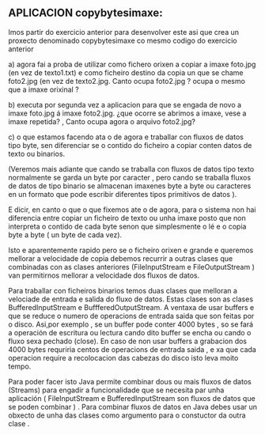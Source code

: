 ## APLICACION  copybytesimaxe:

Imos partir do exercicio anterior para desenvolver este asi que crea un proxecto denominado copybytesimaxe co mesmo codigo do exercicio anterior

a) agora fai a proba de utilizar como fichero orixen a copiar a imaxe foto.jpg (en vez de texto1.txt) e como ficheiro destino da copia un que se chame foto2.jpg (en vez de texto2.jpg.
Canto ocupa foto2.jpg ? ocupa o mesmo que a imaxe orixinal ?

b) executa por segunda vez a aplicacion para que se engada de novo a imaxe foto.jpg  á imaxe foto2.jpg. ¿que ocorre se abrimos a imaxe, vese a imaxe repetida? , Canto ocupa agora o arquivo foto2.jpg?

c) o que estamos facendo  ata o de agora  e traballar con fluxos de datos tipo byte, sen diferenciar se o contido do ficheiro a copiar conten
datos de texto ou binarios.

(Veremos mais adiante que cando se traballa con fluxos de datos tipo  texto normalmente se garda un byte por caracter , pero cando se traballa fluxos de datos de tipo binario se almacenan imaxenes byte a byte ou caracteres en un formato que pode  escribir diferentes tipos primitivos de datos ).

E dicir,  en canto o que o que fixemos ate o de agora, para o sistema non hai diferencia entre copiar un ficheiro de texto ou unha imaxe posto que non interpreta o contido de cada byte senon que simplesmente o lé e o copia byte a byte ( un byte de cada vez).


Isto e aparentemente rapido pero se o ficheiro orixen e grande  e queremos mellorar a velocidade de copia debemos recurrir a outras clases que combinadas con as clases anteriores  (FileInputStream e FileOutputStream ) van permitirnos mellorar a velocidade dos fluxos de datos.


Para traballar con ficheiros binarios  temos duas clases que melloran a velociade de entrada e salida do fluxo de datos.
Estas clases son as clases BufferedInputStream e BuffferedOutputStream.
A ventaxa de usar  buffers e que se reduce o numero de operacions de entrada saida que son feitas por o disco.
Asi,por exemplo , se un buffer pode conter 4000 bytes , so se fará a operación de escritura ou lectura cando dito buffer se encha ou cando o fluxo sexa pechado (close). En caso de non usar buffers a grabacion dos 4000 bytes requriria centos de operacions de entrada saida , e xa que cada operacion require a recolocacion das cabezas do disco  isto leva moito tempo.


Para poder  facer isto Java permite  combinar dous ou mais fluxos de datos (Streams) para engadir a funcionalidade que se necesita par unha aplicación  ( FileInputStream  e BufferedInputStream son fluxos de datos que se poden combinar ) .
Para combinar fluxos de datos  en Java debes usar un obxecto de unha das clases como argumento para o constuctor da outra clase .

